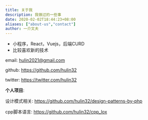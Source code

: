 ```yaml
---
title: 关于我
description: 我做过的一些事
date: 2020-02-02T18:44:23+08:00
aliases: ["about-us","contact"]
author: 一介文夫
---
```


- 小程序，React，Vuejs，后端CURD
- 比较喜欢新的技术

email: hulin2021@gmail.com

github: https://github.com/hulin32

twitter: https://twitter.com/hulin32


**个人项目**:

设计模式相关: https://github.com/hulin32/design-patterns-by-php

cpp脚本语言: https://github.com/hulin32/cpp_lox
